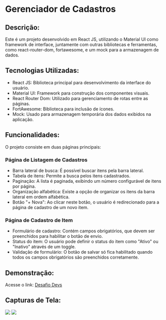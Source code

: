# Gerenciador de Cadastros

## Descrição:

Este é um projeto desenvolvido em React JS, utilizando o Material UI como framework de interface, juntamente com outras bibliotecas e ferramentas, como react-router-dom, fortawesome, e um mock para a armazenagem de dados.


## Tecnologias Utilizadas:

- React JS: Biblioteca principal para desenvolvimento da interface do usuário.
- Material UI: Framework para construção dos componentes visuais.
- React Router Dom: Utilizado para gerenciamento de rotas entre as páginas.
- FortAwesome: Biblioteca para inclusão de ícones.
- Mock: Usado para armazenagem temporária dos dados exibidos na aplicação.

## Funcionalidades:

O projeto consiste em duas páginas principais:

### Página de Listagem de Cadastros

- Barra lateral de busca: É possível buscar itens pela barra lateral.
- Tabela de itens: Permite a busca pelos itens cadastrados.
- Paginação: A lista é paginada, exibindo um número configurável de itens por página.
- Organização alfabética: Existe a opção de organizar os itens da barra lateral em ordem alfabética.
- Botão "+ Nova": Ao clicar neste botão, o usuário é redirecionado para a página de cadastro de um novo item.

### Página de Cadastro de Item

- Formulário de cadastro: Contém campos obrigatórios, que devem ser preenchidos para habilitar o botão de envio.
- Status do item: O usuário pode definir o status do item como "Ativo" ou "Inativo" através de um toggle.
- Validação de formulário: O botão de salvar só fica habilitado quando todos os campos obrigatórios são preenchidos corretamente.

## Demonstração:

Acesse o link: [Desafio Devs](https://desafio-devs.vercel.app/)

## Capturas de Tela:

<img src="assets/img/print pg 1.png">
<img src="assets/img/print pg 2.png">

##
